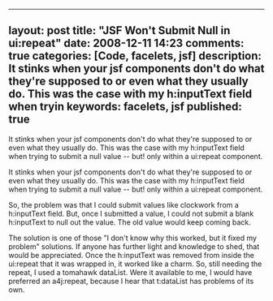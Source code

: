 
---
layout: post
title: "JSF Won't Submit Null in ui:repeat"
date: 2008-12-11 14:23
comments: true
categories: [Code, facelets, jsf]
description: It stinks when your jsf components don't do what they're supposed to or even what they usually do.    This was the case with my h:inputText field when tryin
keywords: facelets, jsf
published: true
---

It stinks when your jsf components don't do what they're supposed to or even what they usually do.    This was the case with my h:inputText field when trying to submit a null value -- but!  only within a ui:repeat component.
<!--more-->

It stinks when your jsf components don't do what they're supposed to or even what they usually do.    This was the case with my h:inputText field when trying to submit a null value -- but!  only within a ui:repeat component.

So, the problem was that I could submit values like clockwork from a h:inputText field.  But, once I submitted a value, I could not submit a blank h:inputText to null out the value.  The old value would keep coming back.  

The solution is one of those "I don't know why this worked, but it fixed my problem" solutions.  If anyone has further light and knowledge to shed, that would be appreciated.  Once the h:inputText was removed from inside the ui:repeat that it was wrapped in, it worked like a charm.  So, still needing the repeat, I used a tomahawk dataList.  Were it available to me, I would have preferred an a4j:repeat, because I hear that t:dataList has problems of its own.

  
